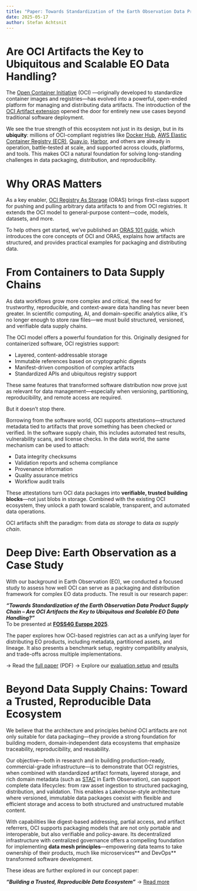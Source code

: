 ```yaml
---
title: "Paper: Towards Standardization of the Earth Observation Data Product Supply Chain"
date: 2025-05-17
author: Stefan Achtsnit
---
```

# Are OCI Artifacts the Key to Ubiquitous and Scalable EO Data Handling?

The [Open Container Initiative](https://opencontainers.org) (OCI) —originally developed to standardize container images and registries—has evolved into a powerful, open-ended platform for managing and distributing data artifacts. The introduction of the [OCI Artifact extension](https://github.com/opencontainers/image-spec/blob/main/artifacts-guidance.md) opened the door for entirely new use cases beyond traditional software deployment.

We see the true strength of this ecosystem not just in its design, but in its **ubiquity**: millions of OCI-compliant registries like [Docker Hub](https://hub.docker.com/), [AWS Elastic Container Registry (ECR)](https://docs.aws.amazon.com/AmazonECR/latest/userguide/what-is-ecr.html), [Quay.io](https://quay.io/), [Harbor](https://goharbor.io/), and others are already in operation, battle-tested at scale, and supported across clouds, platforms, and tools. This makes OCI a natural foundation for solving long-standing challenges in data packaging, distribution, and reproducibility.

# Why ORAS Matters

As a key enabler, [OCI Registry As Storage](https://oras.land) (ORAS) brings first-class support for pushing and pulling arbitrary data artifacts to and from OCI registries. It extends the OCI model to general-purpose content—code, models, datasets, and more.

To help others get started, we’ve published an [ORAS 101 guide](/link/to/oras101), which introduces the core concepts of OCI and ORAS, explains how artifacts are structured, and provides practical examples for packaging and distributing data.

# From Containers to Data Supply Chains

As data workflows grow more complex and critical, the need for trustworthy, reproducible, and context-aware data handling has never been greater. In scientific computing, AI, and domain-specific analytics alike, it's no longer enough to store raw files—we must build structured, versioned, and verifiable data supply chains.

The OCI model offers a powerful foundation for this. Originally designed for containerized software, OCI registries support:

- Layered, content-addressable storage
- Immutable references based on cryptographic digests
- Manifest-driven composition of complex artifacts  
- Standardized APIs and ubiquitous registry support

These same features that transformed software distribution now prove just as relevant for data management—especially when versioning, partitioning, reproducibility, and remote access are required.

But it doesn’t stop there.

Borrowing from the software world, OCI supports attestations—structured metadata tied to artifacts that prove something has been checked or verified. In the software supply chain, this includes automated test results, vulnerability scans, and license checks. In the data world, the same mechanism can be used to attach:

- Data integrity checksums  
- Validation reports and schema compliance  
- Provenance information  
- Quality assurance metrics  
- Workflow audit trails

These attestations turn OCI data packages into **verifiable, trusted building blocks**—not just blobs in storage. Combined with the existing OCI ecosystem, they unlock a path toward scalable, transparent, and automated data operations.

OCI artifacts shift the paradigm: from data *as storage* to data *as supply chain*.

# Deep Dive: Earth Observation as a Case Study

With our background in Earth Observation (EO), we conducted a focused study to assess how well OCI can serve as a packaging and distribution framework for complex EO data products. The result is our research paper:

**_“Towards Standardization of the Earth Observation Data Product Supply Chain – Are OCI Artifacts the Key to Ubiquitous and Scalable EO Data Handling?”_**  
To be presented at **[FOSS4G Europe 2025](https://talks.osgeo.org/foss4g-europe-2025/talk/HNZK37/)**.

The paper explores how OCI-based registries can act as a unifying layer for distributing EO products, including metadata, partitioned assets, and lineage. It also presents a  benchmark setup, registry compatibility analysis, and trade-offs across multiple implementations.

→ Read the [full paper](oci-supply-chain.pdf) (PDF)
→ Explore our [evaluation setup](paper-evaluation-setup.ipynb) and [results](paper-results.ipynb)

# Beyond Data Supply Chains: Toward a Trusted, Reproducible Data Ecosystem

We believe that the architecture and principles behind OCI artifacts are not only suitable for data packaging—they provide a strong foundation for building modern, domain-independent data ecosystems that emphasize traceability, reproducibility, and reusability.

Our objective—both in research and in building production-ready, commercial-grade infrastructure—is to demonstrate that OCI registries, when combined with standardized artifact formats, layered storage, and rich domain metadata (such as [STAC](https://stacspec.org/) in Earth Observation), can support complete data lifecycles: from raw asset ingestion to structured packaging, distribution, and validation. This enables a Lakehouse-style architecture where versioned, immutable data packages coexist with flexible and efficient storage and access to both structured and unstructured mutable content.

With capabilities like digest-based addressing, partial access, and artifact referrers, OCI supports packaging models that are not only portable and interoperable, but also verifiable and policy-aware. Its decentralized infrastructure with centralized governance offers a compelling foundation for implementing **data mesh principles**—empowering data teams to take ownership of their products, much like microservices** and DevOps** transformed software development.

These ideas are further explored in our concept paper:

**_“Building a Trusted, Reproducible Data Ecosystem”_** → [Read more](/link/to/data-ecosystem)

